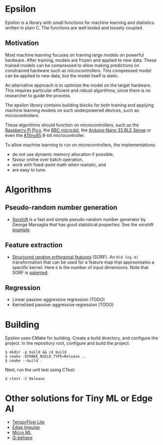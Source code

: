 # Epsilon
Epsilon is a library with small functions for machine learning and statistics
written in plain C. The functions are well tested and loosely coupled.

## Motivation
Most machine learning focuses on training large models on powerful
hardware. After training, models are frozen and applied to new data. These
trained models can be compressed to allow making predictions on constrained
hardware such as microcontrollers. This compressed model can be applied to
new data, but the model itself is static.

An alternative approach is to optimize the model on the target hardware. This
requires particular efficient and robust algorithms, since there is no
researcher to guide the process.

The epsilon library contains building blocks for both training and applying
machine learning models on such underpowered devices, such as
microcontrollers.

These algorithms should function on microcontrollers, such as the
[Raspberry Pi Pico](https://www.raspberrypi.org/products/raspberry-pi-pico/),
the [BBC micro:bit](https://www.microbit.org), the 
[Arduino Nano 33 BLE Sense](https://store.arduino.cc/arduino-nano-33-ble-sense) 
or even the [ATtiny85](https://www.microchip.com/wwwproducts/en/attiny85)
8-bit microcontroller.

To allow machine learning to run on microcontrollers, the implementations:

- do not use dynamic memory allocation if possible,
- favour online over batch operation,
- work with fixed-point math when realistic, and
- are easy to tune.

# Algorithms

## Pseudo-random number generation
- [Xorshift](docs/marsaglia2003xrn.pdf) is a fast and simple
pseudo-random number generator by George Marsaglia that has good statistical
properties. See the xorshift [example](examples/example_xorshift.c).

## Feature extraction
- [Structured random orthogonal features](docs/yu2016orf.pdf) (SORF). An `O(d
log d)` transformation that can be used for a feature map that approximates a
specific kernel. Here `d` is the number of input dimensions. Note that SORF
is [patented](https://patents.google.com/patent/US20180114145A1).

## Regression
- Linear passive-aggressive regression (TODO)
- Kernelized passive-aggressive regression (TODO)

# Building
Epsilon uses CMake for building. Create a build directory, and configure the
project. In the repository root, configure and build the project:

```
$ mkdir -p build && cd build
$ cmake -DCMAKE_BUILD_TYPE=Release ..
$ cmake --build .
```

Next, run the unit test using CTest:

```
$ ctest -C Release
```

# Other solutions for Tiny ML or Edge AI
- [TensorFlow Lite](https://www.tensorflow.org/lite/)
- [Edge Impulse](https://www.edgeimpulse.com)
- [Micro ML](https://github.com/eloquentarduino/EloquentMicroML)
- [Q-behave](https://github.com/smigielski/q-behave)